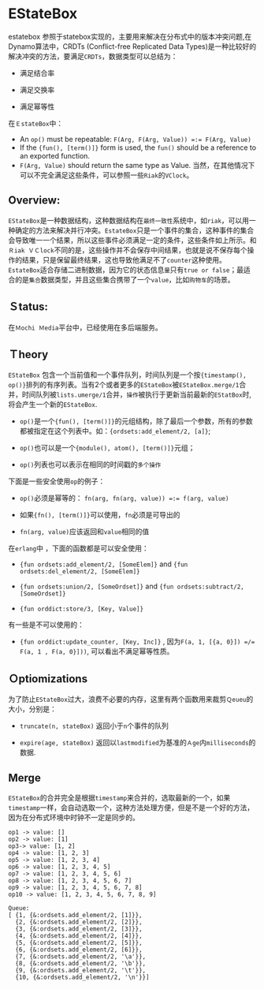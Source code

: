 # EStateBox 

estatebox 参照于statebox实现的，主要用来解决在分布式中的版本冲突问题,在Dynamo算法中，CRDTs (Conflict-free Replicated Data Types)是一种比较好的解决冲突的方法，要满足`CRDTs`，数据类型可以总结为：

- 满足结合率

- 满足交换率

- 满足幂等性 

在`ＥstateBox`中：
- An `op()` must be repeatable: `F(Arg, F(Arg, Value)) =:= F(Arg, Value)`
- If the `{fun(), [term()]}` form is used, the `fun()` should be a reference to an exported function.
- `F(Arg, Value)` should return the same type as Value.
当然，在其他情况下可以不完全满足这些条件，可以参照一些`Riak`的`VClock`。
## Overview:

`EStateBox`是一种数据结构，这种数据结构在`最终一致性`系统中，如`riak`，可以用一种确定的方法来解决并行冲突。`EstateBox`只是一个事件的集合，这种事件的集合会导致唯一一个结果，所以这些事件必须满足一定的条件，这些条件如上所示。和`Ｒiak ＶＣlock`不同的是，这些操作并不会保存中间结果，也就是说不保存每个操作的结果，只是保留最终结果，这也导致他满足不了`counter`这种使用。`EstateBox`适合存储二进制数据，因为它的状态信息`量`只有`true or false`；最适合的是`集合`数据类型，并且这些集合携带了一个`value`，比如`购物车`的场景。

## Ｓtatus:

在`Ｍochi Ｍedia`平台中，已经使用在多后端服务。

## Ｔheory

`EStateBox` 包含一个当前值和一个事件队列，时间队列是一个按`{timestamp(), op()}`排列的有序列表。当有2个或者更多的`EStateBox`被`EStateBox.merge/1`合并，时间队列被`lists.umerge/1`合并，`操作`被执行于更新当前最新的`EStatBox`时, 将会产生一个新的`EStateBox`.

- `op()`是一个`{fun(), [term()]}`的元组结构，除了最后一个参数，所有的参数都被指定在这个列表中。如：`{ordsets:add_element/2, [a]}`;

- `op()`也可以是一个`{module(), atom(), [term()]}`元组；

-  `op()`列表也可以表示在相同的时间戳的`多个操作`

下面是一些安全使用`op`的例子：

-  `op()`必须是幂等的： `fn(arg, fn(arg, value)) =:= f(arg, value)`

-  如果`{fn(), [term()]}`可以使用，`fn`必须是可导出的

- `fn(arg, value)`应该返回和`value`相同的值

在`erlang`中 ，下面的函数都是可以安全使用：
 
- `{fun ordsets:add_element/2, [SomeElem]}` and `{fun ordsets:del_element/2, [SomeElem]}`

- `{fun ordsets:union/2, [SomeOrdset]}` and `{fun ordsets:subtract/2, [SomeOrdset]}`

- `{fun orddict:store/3, [Key, Value]}`

有一些是不可以使用的：

- `{fun orddict:update_counter, [Key, Inc]}` , 因为`F(a, 1, [{a, 0}]) =/= F(a, 1 , F(a, 0}]))`, 可以看出不满足幂等性质。


## Ｏptiomizations

为了防止`EStateBox`过大，浪费不必要的内存，这里有两个函数用来裁剪`Ｑeueu`的大小，分别是：

- `truncate(n, stateBox)` 返回小于`n`个事件的队列

- `expire(age, stateBox)` 返回以`lastmodified`为基准的`Ａge`内`milliseconds`的数据.

## Merge

`EStateBox`的合并完全是根据`timestamp`来合并的，选取最新的一个，如果`timestamp`一样，会自动选取一个，这种方法处理方便，但是不是一个好的方法，因为在分布式环境中时钟不一定是同步的。
```
op1 -> value: []
op2 -> value: [1]
op3-> value: [1, 2]
op4 -> value: [1, 2, 3]
op5 -> value: [1, 2, 3, 4]
op6 -> value: [1, 2, 3, 4, 5]
op7 -> value: [1, 2, 3, 4, 5, 6]
op8 -> value: [1, 2, 3, 4, 5, 6, 7]
op9 -> value: [1, 2, 3, 4, 5, 6, 7, 8]
op10 -> value: [1, 2, 3, 4, 5, 6, 7, 8, 9]

Queue:
[ {1, {&:ordsets.add_element/2, [1]}}, 
  {2, {&:ordsets.add_element/2, [2]}}, 
  {3, {&:ordsets.add_element/2, [3]}}, 
  {4, {&:ordsets.add_element/2, [4]}}, 
  {5, {&:ordsets.add_element/2, [5]}}, 
  {6, {&:ordsets.add_element/2, [6]}},
  {7, {&:ordsets.add_element/2, '\a'}},
  {8, {&:ordsets.add_element/2, '\b'}}, 
  {9, {&:ordsets.add_element/2, '\t'}}, 
  {10, {&:ordsets.add_element/2, '\n'}}]
```



